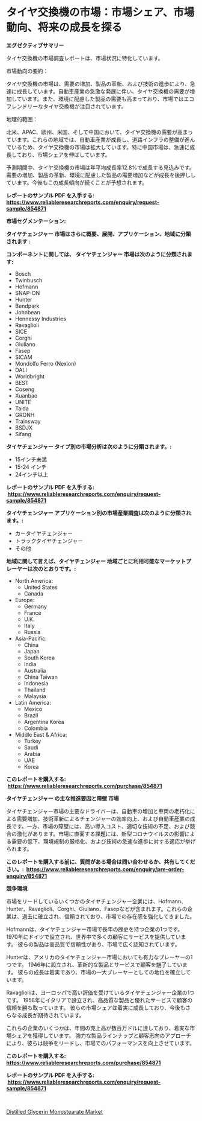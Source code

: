 <p><h1>タイヤ交換機の市場：市場シェア、市場動向、将来の成長を探る</h1></p><p><strong>エグゼクティブサマリー</strong></p>
<p><p>タイヤ交換機の市場調査レポートは、市場状況に特化しています。</p><p>市場動向の要約：</p><p>タイヤ交換機の市場は、需要の増加、製品の革新、および技術の進歩により、急速に成長しています。自動車産業の急激な発展に伴い、タイヤ交換機の需要が増加しています。また、環境に配慮した製品の需要も高まっており、市場ではエコフレンドリーなタイヤ交換機が注目されています。</p><p>地理的範囲：</p><p>北米、APAC、欧州、米国、そして中国において、タイヤ交換機の需要が高まっています。これらの地域では、自動車産業が成長し、道路インフラの整備が進んでいるため、タイヤ交換機の市場は拡大しています。特に中国市場は、急速に成長しており、市場シェアを伸ばしています。</p><p>予測期間中、タイヤ交換機の市場は年平均成長率12.8%で成長する見込みです。需要の増加、製品の革新、環境に配慮した製品の需要増加などが成長を後押ししています。今後もこの成長傾向が続くことが予想されます。</p></p>
<p><strong>レポートのサンプル PDF を入手する: <a href="https://www.reliableresearchreports.com/enquiry/request-sample/854871">https://www.reliableresearchreports.com/enquiry/request-sample/854871</a></strong></p>
<p><strong>市場セグメンテーション:</strong></p>
<p><strong> タイヤチェンジャー 市場はさらに概要、展開、アプリケーション、地域に分類されます :</strong></p>
<p><strong>コンポーネントに関しては、 タイヤチェンジャー 市場は次のように分類されます: &nbsp;</strong></p>
<p><ul><li>Bosch</li><li>Twinbusch</li><li>Hofmann</li><li>SNAP-ON</li><li>Hunter</li><li>Bendpark</li><li>Johnbean</li><li>Hennessy Industries</li><li>Ravaglioli</li><li>SICE</li><li>Corghi</li><li>Giuliano</li><li>Fasep</li><li>SICAM</li><li>Mondolfo Ferro (Nexion)</li><li>DALI</li><li>Worldbright</li><li>BEST</li><li>Coseng</li><li>Xuanbao</li><li>UNITE</li><li>Taida</li><li>GRONH</li><li>Trainsway</li><li>BSDJX</li><li>Sifang</li></ul></p>
<p><strong> タイヤチェンジャー タイプ別の市場分析は次のように分類されます。:</strong></p>
<p><ul><li>15インチ未満</li><li>15-24 インチ</li><li>24インチ以上</li></ul></p>
<p><strong>レポートのサンプル PDF を入手する: &nbsp;<a href="https://www.reliableresearchreports.com/enquiry/request-sample/854871">https://www.reliableresearchreports.com/enquiry/request-sample/854871</a></strong></p>
<p><strong> タイヤチェンジャー アプリケーション別の市場産業調査は次のように分類されます。:</strong></p>
<p><ul><li>カータイヤチェンジャー</li><li>トラックタイヤチェンジャー</li><li>その他</li></ul></p>
<p><strong>地域に関して言えば、タイヤチェンジャー 地域ごとに利用可能なマーケットプレーヤーは次のとおりです。:</strong></p>
<p><ul>
    <li>
        North America:
        <ul>
            <li>United States</li>
            <li>Canada</li>
        </ul>
    </li>
    <li>
        Europe:
        <ul>
            <li>Germany</li>
            <li>France</li>
            <li>U.K.</li>
            <li>Italy</li>
            <li>Russia</li>
        </ul>
    </li>
    <li>
        Asia-Pacific:
        <ul>
            <li>China</li>
            <li>Japan</li>
            <li>South Korea</li>
            <li>India</li>
            <li>Australia</li>
            <li>China Taiwan</li>
            <li>Indonesia</li>
            <li>Thailand</li>
            <li>Malaysia</li>
        </ul>
    </li>
    <li>
        Latin America:
        <ul>
            <li>Mexico</li>
            <li>Brazil</li>
            <li>Argentina Korea</li>
            <li>Colombia</li>
        </ul>
    </li>
    <li>
        Middle East & Africa:
        <ul>
            <li>Turkey</li>
            <li>Saudi</li>
            <li>Arabia</li>
            <li>UAE</li>
            <li>Korea</li>
        </ul>
    </li>
    </ul></p>
<p><strong>このレポートを購入する: &nbsp;<a href="https://www.reliableresearchreports.com/purchase/854871">https://www.reliableresearchreports.com/purchase/854871</a></strong></p>
<p><strong>タイヤチェンジャー の主な推進要因と障壁 市場</strong></p>
<p><p>タイヤチェンジャー市場の主要なドライバーは、自動車の増加と車両の老朽化による需要増加、技術革新によるチェンジャーの効率向上、および自動車産業の成長です。一方、市場の障壁には、高い導入コスト、適切な技術の不足、および競合の激化があります。市場に直面する課題には、新型コロナウイルスの影響による需要の低下、環境規制の厳格化、および技術の急速な進歩に対する適応が挙げられます。</p></p>
<p><strong>このレポートを購入する前に、質問がある場合は問い合わせるか、共有してください。:&nbsp; <a href="https://www.reliableresearchreports.com/enquiry/pre-order-enquiry/854871">https://www.reliableresearchreports.com/enquiry/pre-order-enquiry/854871</a></strong></p>
<p><strong>競争環境</strong></p>
<p><p>市場をリードしているいくつかのタイヤチェンジャー企業には、Hofmann、Hunter、Ravaglioli、Corghi、Giuliano、Fasepなどが含まれます。これらの企業は、過去に確立され、信頼されており、市場での存在感を強化してきました。</p><p>Hofmannは、タイヤチェンジャー市場で長年の歴史を持つ企業の1つです。 1970年にドイツで設立され、世界中で多くの顧客にサービスを提供しています。 彼らの製品は高品質で信頼性があり、市場で広く認知されています。</p><p>Hunterは、アメリカのタイヤチェンジャー市場においても有力なプレーヤーの1つです。 1946年に設立され、革新的な製品とサービスで顧客を魅了しています。 彼らの成長は着実であり、市場の一大プレーヤーとしての地位を確立しています。</p><p>Ravaglioliは、ヨーロッパで高い評価を受けているタイヤチェンジャー企業の1つです。 1958年にイタリアで設立され、高品質な製品と優れたサービスで顧客の信頼を勝ち取っています。 彼らの市場シェアは着実に成長しており、今後もさらなる成長が期待されています。</p><p>これらの企業のいくつかは、年間の売上高が数百万ドルに達しており、着実な市場シェアを獲得しています。 強力な製品ラインナップと顧客志向のアプローチにより、彼らは競争をリードし、市場でのパフォーマンスを向上させています。</p></p>
<p><strong>このレポートを購入する: &nbsp; <a href="https://www.reliableresearchreports.com/purchase/854871">https://www.reliableresearchreports.com/purchase/854871</a></strong></p>
<p><strong>レポートのサンプル PDF を入手する: &nbsp;<a href="https://www.reliableresearchreports.com/enquiry/request-sample/854871">https://www.reliableresearchreports.com/enquiry/request-sample/854871</a></strong><strong></strong></p>
<p>&nbsp;</p>
<p><p><a href="https://carnation-joke-41f.notion.site/Distilled-Glycerin-Monostearate-Market-Offers-Provide-Insightful-Data-for-the-Time-Period-from-2024--2be3e083d2e641d3b39c7b7c22316f83">Distilled Glycerin Monostearate Market</a></p></p>